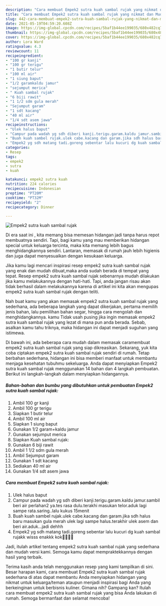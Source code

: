 ```yaml
---
description: "Cara membuat Empek2 sutra kuah sambal rujak yang nikmat dan Mudah Dibuat"
title: "Cara membuat Empek2 sutra kuah sambal rujak yang nikmat dan Mudah Dibuat"
slug: 442-cara-membuat-empek2-sutra-kuah-sambal-rujak-yang-nikmat-dan-mudah-dibuat
date: 2021-05-19T04:59:20.608Z
image: https://img-global.cpcdn.com/recipes/5baf1b44ee199035/680x482cq70/empek2-sutra-kuah-sambal-rujak-foto-resep-utama.jpg
thumbnail: https://img-global.cpcdn.com/recipes/5baf1b44ee199035/680x482cq70/empek2-sutra-kuah-sambal-rujak-foto-resep-utama.jpg
cover: https://img-global.cpcdn.com/recipes/5baf1b44ee199035/680x482cq70/empek2-sutra-kuah-sambal-rujak-foto-resep-utama.jpg
author: Lora Ward
ratingvalue: 4.3
reviewcount: 11
recipeingredient:
- "100 gr kanji"
- "100 gr terigu"
- "1 butir telur"
- "100 ml air"
- "1 siung baput"
- "1/2 garamkaldu jamur"
- "sejumput merica"
- " Kuah sambal rujak"
- "6 biji rawit"
- "1 1/2 sdm gula merah"
- "Sejumput garam"
- "1 sdt kacang"
- "40 ml air"
- "1/4 sdt asem jawa"
recipeinstructions:
- "Ulek halus baput"
- "Campur pada wadah yg sdh diberi kanji.terigu.garam.kaldu jamur.sambil beri air perlahan2 ya.tes rasa dulu.terakhi masukan telor.aduk lagi sampe rata.saring..lalu kukus 15menit"
- "Buah kuah sambel rujak.ulek cabe.kacang dan garam.jika sdh halus baru masukan gula merah ulek lagi sampe halus.terakhir ulek asem dan beri air.aduk...jadi dehhh"
- "Empek2 yg sdh matang tadi.goreng sebentar lalu kucuri dg kuah sambal rujakk wisss enakkk kok🤤🤤🤤🤤"
categories:
- Resep
tags:
- empek2
- sutra
- kuah

katakunci: empek2 sutra kuah 
nutrition: 224 calories
recipecuisine: Indonesian
preptime: "PT20M"
cooktime: "PT32M"
recipeyield: "2"
recipecategory: Dinner

---
```



![Empek2 sutra kuah sambal rujak](https://img-global.cpcdn.com/recipes/5baf1b44ee199035/680x482cq70/empek2-sutra-kuah-sambal-rujak-foto-resep-utama.jpg)

Di era  saat ini , kita memang bisa memesan hidangan jadi tanpa harus repot membuatnya sendiri. Tapi, bagi kamu yang mau memberikan hidangan special untuk keluarga tercinta, maka kita memang lebih bagus menghidangkannya sendiri. Lantaran, memasak di rumah jauh lebih higienis dan juga dapat menyesuaikan dengan kesukaan keluarga.

Jika kamu lagi mencari inspirasi resep empek2 sutra kuah sambal rujak yang enak dan mudah dibuat,maka anda sudah berada di tempat yang tepat. Resep empek2 sutra kuah sambal rujak  sebenarnya mudah dilakukan jika kamu melakukannya dengan hati-hati. Tapi, anda jangan risau akan tidak berhasil dalam melakukannya 
karena di artikel ini kita akan mengupas empek2 sutra kuah sambal rujak dengan teliti.  



Nah buat kamu yang akan memasak empek2 sutra kuah sambal rujak yang sederhana, ada beberapa langkah yang dapat dikerjakan, pertama memilih jenis bahan, lalu pemilihan bahan segar, hingga cara mengolah dan menghidangkannya. kamu Tidak usah pusing jika ingin memasak empek2 sutra kuah sambal rujak yang lezat di mana pun anda berada. Sebab, asalkan kamu  tahu triknya, maka hidangan ini dapat menjadi suguhan yang istimewa.

Di bawah ini, ada beberapa cara mudah dalam memasak caramembuat empek2 sutra kuah sambal rujak yang siap dikreasikan. Sekarang, yuk kita coba ciptakan empek2 sutra kuah sambal rujak sendiri di rumah. Tetap berbahan sederhana, hidangan ini bisa memberi manfaat untuk membantu menjaga kesehatan tubuhmu sekeluarga. Anda dapat menyiapkan Empek2 sutra kuah sambal rujak menggunakan 14 bahan dan 4 langkah pembuatan. Berikut ini langkah-langkah dalam menyiapkan hidangannya.

<!--inarticleads1-->

##### Bahan-bahan dan bumbu yang dibutuhkan untuk pembuatan Empek2 sutra kuah sambal rujak:

1. Ambil 100 gr kanji
1. Ambil 100 gr terigu
1. Siapkan 1 butir telur
1. Ambil 100 ml air
1. Siapkan 1 siung baput
1. Gunakan 1/2 garam+kaldu jamur
1. Gunakan sejumput merica
1. Siapkan  Kuah sambal rujak:
1. Gunakan 6 biji rawit
1. Ambil 1 1/2 sdm gula merah
1. Ambil Sejumput garam
1. Gunakan 1 sdt kacang
1. Sediakan 40 ml air
1. Gunakan 1/4 sdt asem jawa




<!--inarticleads2-->

##### Cara membuat Empek2 sutra kuah sambal rujak:

1. Ulek halus baput
1. Campur pada wadah yg sdh diberi kanji.terigu.garam.kaldu jamur.sambil beri air perlahan2 ya.tes rasa dulu.terakhi masukan telor.aduk lagi sampe rata.saring..lalu kukus 15menit
1. Buah kuah sambel rujak.ulek cabe.kacang dan garam.jika sdh halus baru masukan gula merah ulek lagi sampe halus.terakhir ulek asem dan beri air.aduk...jadi dehhh
1. Empek2 yg sdh matang tadi.goreng sebentar lalu kucuri dg kuah sambal rujakk wisss enakkk kok🤤🤤🤤🤤




Jadi, itulah artikel tentang  empek2 sutra kuah sambal rujak  yang sederhana dan mudah versi kami. Semoga kamu dapat mempraktekkannya dengan hasil yang terbaik. 

Terima kasih anda telah menggunakan resep yang kami tampilkan di sini. Besar harapan kami, cara membuat  Empek2 sutra kuah sambal rujak sederhana di atas dapat membantu Anda menyiapkan hidangan yang nikmat untuk keluarga/teman ataupun menjadi inspirasi bagi Anda yang berkeinginan untuk berbisnis kuliner. Gimana nih? Gampang kan? Itulah cara membuat empek2 sutra kuah sambal rujak yang bisa Anda lakukan di rumah. Semoga bermanfaat dan selamat mencoba!

